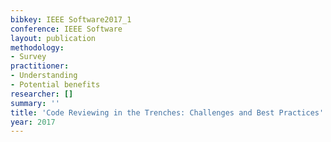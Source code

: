 ```yaml
---
bibkey: IEEE Software2017_1
conference: IEEE Software
layout: publication
methodology:
- Survey
practitioner:
- Understanding
- Potential benefits
researcher: []
summary: ''
title: 'Code Reviewing in the Trenches: Challenges and Best Practices'
year: 2017
---
```

